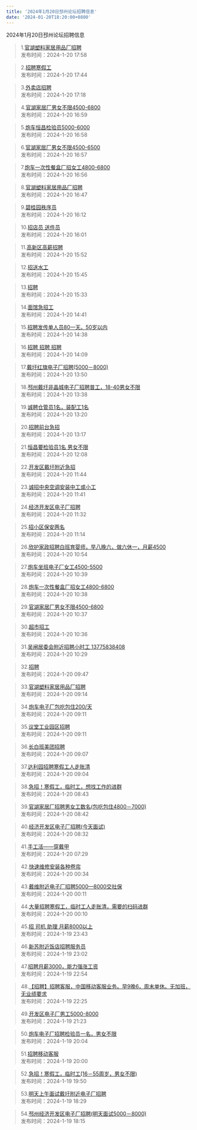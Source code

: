 ```yaml
---
title: '2024年1月20日邳州论坛招聘信息'
date: '2024-01-20T18:20:00+0800'
---
```

2024年1月20日邳州论坛招聘信息
<!--more-->
>1.[官湖塑料家居用品厂招聘](https://www.pzzc.net/forum.php?mod=viewthread&tid=10385190)<br>
>发布时间：2024-1-20 17:58

>2.[招聘寒假工](https://www.pzzc.net/forum.php?mod=viewthread&tid=10385189)<br>
>发布时间：2024-1-20 17:44

>3.[外卖店招聘](https://www.pzzc.net/forum.php?mod=viewthread&tid=10385188)<br>
>发布时间：2024-1-20 17:18

>4.[官湖家居厂男女不限4500-6800](https://www.pzzc.net/forum.php?mod=viewthread&tid=10385185)<br>
>发布时间：2024-1-20 16:59

>5.[炮车恒昌检验员5000-6000](https://www.pzzc.net/forum.php?mod=viewthread&tid=10385184)<br>
>发布时间：2024-1-20 16:58

>6.[官湖家居厂男女不限4500-6500](https://www.pzzc.net/forum.php?mod=viewthread&tid=10385183)<br>
>发布时间：2024-1-20 16:57

>7.[炮车一次性餐盒厂招女工4800-6800](https://www.pzzc.net/forum.php?mod=viewthread&tid=10385182)<br>
>发布时间：2024-1-20 16:56

>8.[官湖塑料家居用品厂招聘](https://www.pzzc.net/forum.php?mod=viewthread&tid=10385180)<br>
>发布时间：2024-1-20 16:47

>9.[碧桂园秩序员](https://www.pzzc.net/forum.php?mod=viewthread&tid=10385176)<br>
>发布时间：2024-1-20 16:12

>10.[招店员 送件员](https://www.pzzc.net/forum.php?mod=viewthread&tid=10385172)<br>
>发布时间：2024-1-20 16:01

>11.[高新区高薪招聘](https://www.pzzc.net/forum.php?mod=viewthread&tid=10385170)<br>
>发布时间：2024-1-20 15:52

>12.[招送水工](https://www.pzzc.net/forum.php?mod=viewthread&tid=10385169)<br>
>发布时间：2024-1-20 15:45

>13.[招聘](https://www.pzzc.net/forum.php?mod=viewthread&tid=10385166)<br>
>发布时间：2024-1-20 15:33

>14.[面馆急招工](https://www.pzzc.net/forum.php?mod=viewthread&tid=10385158)<br>
>发布时间：2024-1-20 14:41

>15.[招聘发传单人员80一天。50岁以内](https://www.pzzc.net/forum.php?mod=viewthread&tid=10385156)<br>
>发布时间：2024-1-20 14:38

>16.[招聘  招聘  招聘](https://www.pzzc.net/forum.php?mod=viewthread&tid=10385148)<br>
>发布时间：2024-1-20 14:09

>17.[戴圩红旗电子厂招聘(5000－8000)](https://www.pzzc.net/forum.php?mod=viewthread&tid=10385141)<br>
>发布时间：2024-1-20 13:50

>18.[邳州戴圩非晶城电子厂招聘普工，18-40男女不限](https://www.pzzc.net/forum.php?mod=viewthread&tid=10385140)<br>
>发布时间：2024-1-20 13:38

>19.[诚聘仓管员1名，装配工1名](https://www.pzzc.net/forum.php?mod=viewthread&tid=10385133)<br>
>发布时间：2024-1-20 13:20

>20.[招聘前台急招](https://www.pzzc.net/forum.php?mod=viewthread&tid=10385131)<br>
>发布时间：2024-1-20 13:17

>21.[恒昌要检验员1名
男女不限](https://www.pzzc.net/forum.php?mod=viewthread&tid=10385119)<br>
>发布时间：2024-1-20 12:08

>22.[开发区戴圩附近急招](https://www.pzzc.net/forum.php?mod=viewthread&tid=10385115)<br>
>发布时间：2024-1-20 11:44

>23.[诚招中央空调安装中工或小工](https://www.pzzc.net/forum.php?mod=viewthread&tid=10385114)<br>
>发布时间：2024-1-20 11:41

>24.[经济开发区电子厂招聘](https://www.pzzc.net/forum.php?mod=viewthread&tid=10385111)<br>
>发布时间：2024-1-20 11:32

>25.[招小区保安两名](https://www.pzzc.net/forum.php?mod=viewthread&tid=10385107)<br>
>发布时间：2024-1-20 11:14

>26.[欣护家政招聘白班育婴师，早八晚六，做六休一，月薪4500](https://www.pzzc.net/forum.php?mod=viewthread&tid=10385102)<br>
>发布时间：2024-1-20 10:54

>27.[炮车坐班电子厂女工4500-5500](https://www.pzzc.net/forum.php?mod=viewthread&tid=10385098)<br>
>发布时间：2024-1-20 10:39

>28.[炮车一次性餐盒厂招女工4800-6800](https://www.pzzc.net/forum.php?mod=viewthread&tid=10385097)<br>
>发布时间：2024-1-20 10:38

>29.[官湖家居厂男女不限4500-6800](https://www.pzzc.net/forum.php?mod=viewthread&tid=10385096)<br>
>发布时间：2024-1-20 10:37

>30.[超市招工](https://www.pzzc.net/forum.php?mod=viewthread&tid=10385095)<br>
>发布时间：2024-1-20 10:36

>31.[吴闸居委会附近招聘小时工 13775838408](https://www.pzzc.net/forum.php?mod=viewthread&tid=10385093)<br>
>发布时间：2024-1-20 10:29

>32.[招聘](https://www.pzzc.net/forum.php?mod=viewthread&tid=10385086)<br>
>发布时间：2024-1-20 09:47

>33.[官湖塑料家居用品厂招聘](https://www.pzzc.net/forum.php?mod=viewthread&tid=10385079)<br>
>发布时间：2024-1-20 09:14

>34.[炮车电子厂包吃包住200/天](https://www.pzzc.net/forum.php?mod=viewthread&tid=10385077)<br>
>发布时间：2024-1-20 09:11

>35.[议堂工业园区招聘](https://www.pzzc.net/forum.php?mod=viewthread&tid=10385076)<br>
>发布时间：2024-1-20 09:11

>36.[长白班美团招聘](https://www.pzzc.net/forum.php?mod=viewthread&tid=10385074)<br>
>发布时间：2024-1-20 09:07

>37.[达利园招聘寒假工人走账清](https://www.pzzc.net/forum.php?mod=viewthread&tid=10385073)<br>
>发布时间：2024-1-20 09:04

>38.[急招！寒假工，临时工，想找工作的进群](https://www.pzzc.net/forum.php?mod=viewthread&tid=10385066)<br>
>发布时间：2024-1-20 08:43

>39.[官湖家居厂招聘男女工数名(包吃包住4800－7000)](https://www.pzzc.net/forum.php?mod=viewthread&tid=10385064)<br>
>发布时间：2024-1-20 08:42

>40.[经济开发区电子厂招聘(今天面试)](https://www.pzzc.net/forum.php?mod=viewthread&tid=10385061)<br>
>发布时间：2024-1-20 08:32

>41.[手工活——穿戴甲](https://www.pzzc.net/forum.php?mod=viewthread&tid=10385057)<br>
>发布时间：2024-1-20 07:29

>42.[快速维修安装各种卷帘](https://www.pzzc.net/forum.php?mod=viewthread&tid=10385046)<br>
>发布时间：2024-1-20 00:34

>43.[戴维附近电子厂招聘5000—8000交社保](https://www.pzzc.net/forum.php?mod=viewthread&tid=10385042)<br>
>发布时间：2024-1-20 00:11

>44.[大量招聘寒假工，临时工人走账清，需要的扫码进群](https://www.pzzc.net/forum.php?mod=viewthread&tid=10385041)<br>
>发布时间：2024-1-20 00:10

>45.[招 司机 助理  月薪8000以上](https://www.pzzc.net/forum.php?mod=viewthread&tid=10385040)<br>
>发布时间：2024-1-19 23:43

>46.[新苏附近饭店招聘服务员](https://www.pzzc.net/forum.php?mod=viewthread&tid=10385037)<br>
>发布时间：2024-1-19 23:02

>47.[招聘月薪3000，能力强涨工资](https://www.pzzc.net/forum.php?mod=viewthread&tid=10385036)<br>
>发布时间：2024-1-19 22:54

>48.[【招聘】招聘客服，中国移动客服业务。早9晚6，周末单休。无加班，无业绩要求](https://www.pzzc.net/forum.php?mod=viewthread&tid=10385033)<br>
>发布时间：2024-1-19 22:25

>49.[开发区电子厂男工5000-8000](https://www.pzzc.net/forum.php?mod=viewthread&tid=10385027)<br>
>发布时间：2024-1-19 21:23

>50.[炮车电子厂招聘检验员一名，男女不限](https://www.pzzc.net/forum.php?mod=viewthread&tid=10385023)<br>
>发布时间：2024-1-19 20:04

>51.[招聘移动客服](https://www.pzzc.net/forum.php?mod=viewthread&tid=10385022)<br>
>发布时间：2024-1-19 20:00

>52.[急招！寒假工，临时工(16－55周岁，男女不限)](https://www.pzzc.net/forum.php?mod=viewthread&tid=10385017)<br>
>发布时间：2024-1-19 19:50

>53.[明天上午面试戴圩附近电子厂招聘](https://www.pzzc.net/forum.php?mod=viewthread&tid=10384994)<br>
>发布时间：2024-1-19 18:29

>54.[邳州经济开发区电子厂招聘(明天面试5000－8000)](https://www.pzzc.net/forum.php?mod=viewthread&tid=10384991)<br>
>发布时间：2024-1-19 18:15

